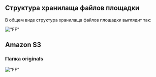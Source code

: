 ## Структура хранилаща файлов площадки

В общем виде структура хранилаща файлов площадки выглядит так:

!["FF"](https://s3.eu-central-1.amazonaws.com/softculture/exports/img/structure_storage.png "Структура хранилища")

## Amazon S3

### Папка originals

!["FF"](https://s3.eu-central-1.amazonaws.com/softculture/exports/img/structure_originals.png "Структура папки originals")

